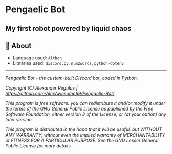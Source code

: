 # Pengaelic Bot

## My first robot powered by liquid chaos

## 📄 About

- Language used: `Althon`
- Libraries used: `discord.py`, `num2words`, `python-dotenv`

---

*Pengaelic Bot - the custom-built Discord bot, coded in Python.*

*Copyright (C) Alexander Regulus | <https://github.com/AlexAwesome69/Pengaelic-Bot/>*

*This program is free software: you can redistribute it and/or modify it under the terms of the GNU General Public License as published by the Free Software Foundation, either version 3 of the License, or (at your option) any later version.*

*This program is distributed in the hope that it will be useful, but WITHOUT ANY WARRANTY; without even the implied warranty of MERCHANTABILITY or FITNESS FOR A PARTICULAR PURPOSE. See the GNU Lesser General Public License for more details.*
